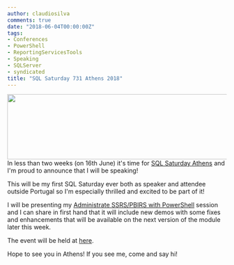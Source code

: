 ```yaml
---
author: claudiosilva
comments: true
date: "2018-06-04T00:00:00Z"
tags:
- Conferences
- PowerShell
- ReportingServicesTools
- Speaking
- SQLServer
- syndicated
title: "SQL Saturday 731 Athens 2018"
---
```

<img src="https://claudioessilva.github.io/img/2018/06/sqlsat731_bigger.png" alt="" width="600" height="150" class="aligncenter" />
In less than two weeks (on 16th June) it's time for <a href="http://www.sqlsaturday.com/731/EventHome.aspx">SQL Saturday Athens</a> and I'm proud to announce that I will be speaking!

This will be my first SQL Saturday ever both as speaker and attendee outside Portugal so I'm especially thrilled and excited to be part of it!

I will be presenting my <a href="http://www.sqlsaturday.com/731/Sessions/Details.aspx?sid=71728">Administrate SSRS/PBIRS with PowerShell</a> session and I can share in first hand that it will include new demos with some fixes and enhancements that will be available on the next version of the module later this week.

The event will be held at [here](http://www.sqlsaturday.com/731/Sessions/Schedule.aspx).

Hope to see you in Athens! If you see me, come and say hi!
